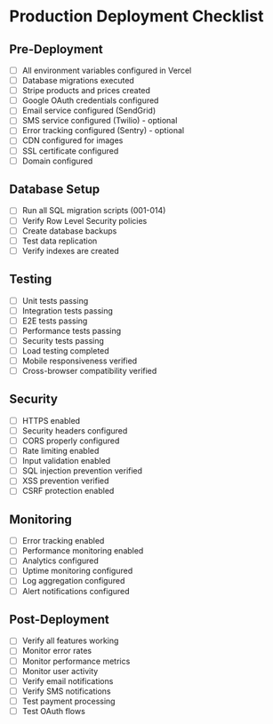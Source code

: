 # Production Deployment Checklist

## Pre-Deployment
- [ ] All environment variables configured in Vercel
- [ ] Database migrations executed
- [ ] Stripe products and prices created
- [ ] Google OAuth credentials configured
- [ ] Email service configured (SendGrid)
- [ ] SMS service configured (Twilio) - optional
- [ ] Error tracking configured (Sentry) - optional
- [ ] CDN configured for images
- [ ] SSL certificate configured
- [ ] Domain configured

## Database Setup
- [ ] Run all SQL migration scripts (001-014)
- [ ] Verify Row Level Security policies
- [ ] Create database backups
- [ ] Test data replication
- [ ] Verify indexes are created

## Testing
- [ ] Unit tests passing
- [ ] Integration tests passing
- [ ] E2E tests passing
- [ ] Performance tests passing
- [ ] Security tests passing
- [ ] Load testing completed
- [ ] Mobile responsiveness verified
- [ ] Cross-browser compatibility verified

## Security
- [ ] HTTPS enabled
- [ ] Security headers configured
- [ ] CORS properly configured
- [ ] Rate limiting enabled
- [ ] Input validation enabled
- [ ] SQL injection prevention verified
- [ ] XSS prevention verified
- [ ] CSRF protection enabled

## Monitoring
- [ ] Error tracking enabled
- [ ] Performance monitoring enabled
- [ ] Analytics configured
- [ ] Uptime monitoring configured
- [ ] Log aggregation configured
- [ ] Alert notifications configured

## Post-Deployment
- [ ] Verify all features working
- [ ] Monitor error rates
- [ ] Monitor performance metrics
- [ ] Monitor user activity
- [ ] Verify email notifications
- [ ] Verify SMS notifications
- [ ] Test payment processing
- [ ] Test OAuth flows
